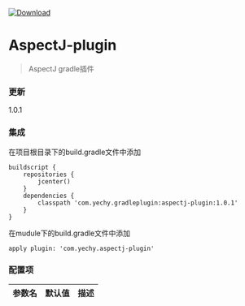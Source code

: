 [ ![Download](https://api.bintray.com/packages/houtengzhi/maven/aspectj-plugin/images/download.svg) ](https://bintray.com/houtengzhi/maven/aspectj-plugin/_latestVersion)

# AspectJ-plugin
>AspectJ gradle插件

### 更新
 1.0.1

### 集成

在项目根目录下的build.gradle文件中添加
```
buildscript {
    repositories {
        jcenter()
    }
    dependencies {
        classpath 'com.yechy.gradleplugin:aspectj-plugin:1.0.1'
    }
}
```

在mudule下的build.gradle文件中添加
```
apply plugin: 'com.yechy.aspectj-plugin'
```

### 配置项

|参数名|默认值|描述|
|-----|------|---|



